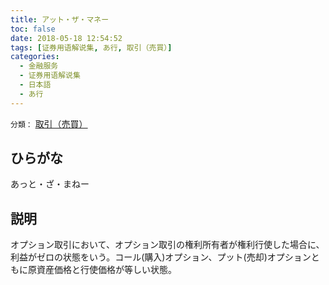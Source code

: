 ```yaml
---
title: アット・ザ・マネー
toc: false
date: 2018-05-18 12:54:52
tags: [证券用语解说集, あ行, 取引（売買）]
categories:
  - 金融服务
  - 证券用语解说集
  - 日本語
  - あ行
---
```


`分類：` [取引（売買）](/tags/取引（売買）/)

## ひらがな

あっと・ざ・まねー

## 説明

オプション取引において、オプション取引の権利所有者が権利行使した場合に、利益がゼロの状態をいう。コール(購入)オプション、プット(売却)オプションともに原資産価格と行使価格が等しい状態。
